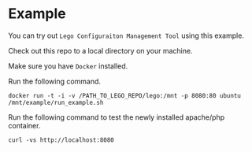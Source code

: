 # Example

You can try out `Lego Configuraiton Management Tool` using this example.

Check out this repo to a local directory on your machine.

Make sure you have `Docker` installed.

Run the following command.

```
docker run -t -i -v /PATH_TO_LEGO_REPO/lego:/mnt -p 8080:80 ubuntu /mnt/example/run_example.sh
```

Run the following command to test the newly installed apache/php container.

```
curl -vs http://localhost:8080
```
